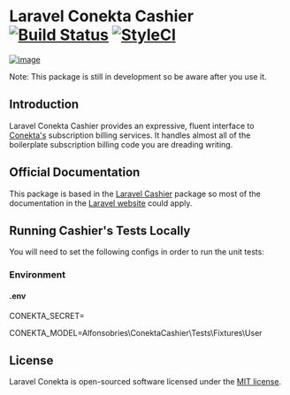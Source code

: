 # Laravel Conekta Cashier [![Build Status](https://img.shields.io/travis/alfonsobries/laravel-conekta.svg?style=flat-square)](https://travis-ci.org/alfonsobries/laravel-conekta) [![StyleCI](https://github.styleci.io/repos/142818419/shield?branch=master)](https://github.styleci.io/repos/142818419)

[![image](https://s3.us-east-2.amazonaws.com/vexilo-crm/logo-small.png)](<https://www.vexilo.com>)

Note: This package is still in development so be aware after you use it.

## Introduction

Laravel Conekta Cashier provides an expressive, fluent interface to [Conekta's](https://www.conekta.com/) subscription billing services. It handles almost all of the boilerplate subscription billing code you are dreading writing. 

## Official Documentation

This package is based in the [Laravel Cashier](https://github.com/laravel/cashier) package so most of the documentation in the [Laravel website](http://laravel.com/docs/billing) could apply.

## Running Cashier's Tests Locally

You will need to set the following configs in order to run the unit tests:

### Environment

#### .env

CONEKTA_SECRET=

CONEKTA_MODEL=Alfonsobries\ConektaCashier\Tests\Fixtures\User

## License

Laravel Conekta is open-sourced software licensed under the [MIT license](http://opensource.org/licenses/MIT).

